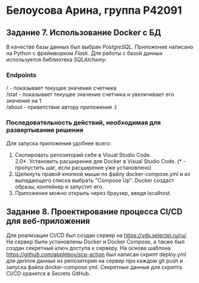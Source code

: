 # Белоусова Арина, группа Р42091
## Задание 7. Использование Docker с БД
В качестве базы данных был выбран _PostgreSQL_. Приложение написано на Python с фреймворком _Flask_. Для работы с базой данных используется библиотека _SQLAlchemy_.  
### Endpoints
/ - показывает текущее значение счетчика  
/stat - показывает текущее значение счетчика и увеличивает его значение на 1  
/about - приветствие автору приложения :)  

 ### Последовательность действий, необходимая для развертывания решения
Для запуска приложения удобнее всего:
1. Cкопировать репозиторий себе в Visual Studio Code.  
2.0*. Установить расширение для Docker в Visual Studio Code. (* - пропустить шаг, если расширение уже установлено)  
3. Щелкнуть правой кнопкой мыши по файлу docker-compose.yml и из выпадающего списка выбрать "Compose Up". Docker создаст образы, контейнер и запустит его.
4. Приложение можно открыть через браузер, введя localhost.
  
## Задание 8. Проектирование процесса CI/CD для веб-приложения
Для реализации CI/CD был создан сервер на https://vds.selectel.ru/ru/. На сервер были установлены Docker и Docker Compose, а также был создан секретный ключ доступа к серверу. На основе шаблона https://github.com/appleboy/scp-action был написан скрипт deploy.yml для деплоя данных из репозитория на сервер при каждом git push и запуска файла docker-compose.yml. Секретные данные для скрипта CI/CD хранятся в Secrets GitHub.
